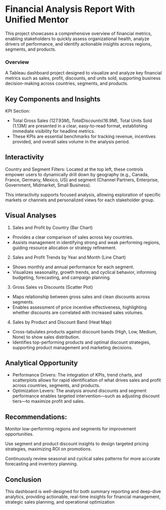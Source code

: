# Financial Analysis Report With Unified Mentor
This project showcases a comprehensive overview of financial metrics, enabling stakeholders to quickly assess organizational health, analyze drivers of performance, and identify actionable insights across regions, segments, and products.

### Overview
A Tableau dashboard project designed to visualize and analyze key financial metrics such as sales, profit, discounts, and units sold, supporting business decision-making across countries, segments, and products.

## Key Components and Insights
KPI Section:
* Total Gross Sales ($127.93M), Total Discounts ($16.9M), Total Units Sold (1.13M) are presented in a clear, easy-to-read format, establishing immediate visibility for headline metrics.
* These KPIs are essential benchmarks for tracking revenue, incentives provided, and overall sales volume in the analysis period.

## Interactivity
Country and Segment Filters: Located at the top left, these controls empower users to dynamically drill down by geography (e.g., Canada, France, Germany, Mexico, US) and segment (Channel Partners, Enterprise, Government, Midmarket, Small Business).

This interactivity supports focused analysis, allowing exploration of specific markets or channels and personalized views for each stakeholder group.

## Visual Analyses
1. Sales and Profit by Country (Bar Chart)
* Provides a clear comparison of sales across key countries.
* Assists management in identifying strong and weak performing regions, guiding resource allocation or strategy refinement.

2. Sales and Profit Trends by Year and Month (Line Chart)
* Shows monthly and annual performance for each segment.
* Visualizes seasonality, growth trends, and cyclical behavior, informing budgeting, forecasting, and campaign planning.

3. Gross Sales vs Discounts (Scatter Plot)
* Maps relationship between gross sales and clean discounts across segments.
* Enables assessment of price incentive effectiveness, highlighting whether discounts are correlated with increased sales volumes.

4. Sales by Product and Discount Band (Heat Map)
* Cross-tabulates products against discount bands (High, Low, Medium, None) to show sales distribution.
* Identifies top-performing products and optimal discount strategies, supporting product management and marketing decisions.

## Analytical Opportunity
* Performance Drivers: The integration of KPIs, trend charts, and scatterplots allows for rapid identification of what drives sales and profit across countries, segments, and products.
* Optimization Levers: The analysis around discounts and segment performance enables targeted intervention—such as adjusting discount tiers—to maximize profit and sales.

## Recommendations: 
Monitor low-performing regions and segments for improvement opportunities.

Use segment and product discount insights to design targeted pricing strategies, maximizing ROI on promotions.

Continuously review seasonal and cyclical sales patterns for more accurate forecasting and inventory planning.

## Conclusion
This dashboard is well-designed for both summary reporting and deep-dive analytics, providing actionable, real-time insights for financial management, strategic sales planning, and operational optimization

